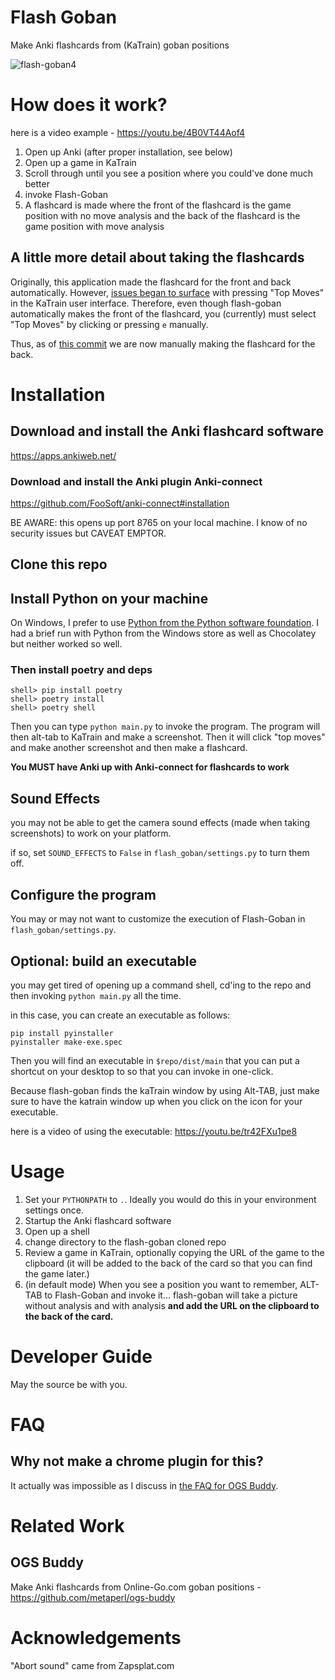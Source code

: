 # Flash Goban

Make Anki flashcards from (KaTrain) goban positions

![flash-goban4](https://user-images.githubusercontent.com/21293/190810634-b885e3a0-af1a-44e9-a2b1-f1018db7dc90.png)


# How does it work?

here is a video example - 
https://youtu.be/4B0VT44Aof4

1. Open up Anki (after proper installation, see below)
2. Open up a game in KaTrain
3. Scroll through until you see a position where you could've done much better
4. invoke Flash-Goban 
5. A flashcard is made where the front of the flashcard 
is the game position with no move analysis and 
the back of the flashcard is the game position with move analysis

## A little more detail about taking the flashcards

Originally, this application made the flashcard for the front and back
automatically. However, [issues began to surface](https://github.com/metaperl/flash-goban/issues/1) 
with pressing "Top Moves" in the KaTrain user interface. Therefore, even
though flash-goban automatically makes the front of the flashcard, you
(currently) must select "Top Moves" by clicking or pressing `e` manually.

Thus, as of [this commit](https://github.com/metaperl/flash-goban/commit/fbaa1055f391fa834e926708fc80f25f3edab7d8)
we are now manually making the flashcard for the back.

# Installation

## Download and install the Anki flashcard software

https://apps.ankiweb.net/

### Download and install the Anki plugin Anki-connect

https://github.com/FooSoft/anki-connect#installation

BE AWARE: this opens up port 8765 on your local machine. I know of no security issues but CAVEAT EMPTOR.

## Clone this repo

## Install Python on your machine

On Windows, I prefer to use [Python from the Python software foundation](https://www.python.org/). 
I had a brief run with Python from the Windows store as well as Chocolatey but neither worked so well.

### Then install poetry and deps

    shell> pip install poetry
    shell> poetry install
    shell> poetry shell
    
Then you can type `python main.py` to invoke the program. The program will then alt-tab to KaTrain
and make a screenshot. Then it will click "top moves" and make another screenshot and then make a 
flashcard.

**You MUST have Anki up with Anki-connect for flashcards to work**

## Sound Effects

you may not be able to get the camera sound effects (made when taking screenshots) to work on your platform.

if so, set  `SOUND_EFFECTS` to `False` in `flash_goban/settings.py` to turn them off. 

## Configure the program

You may or may not want to customize the execution of Flash-Goban in `flash_goban/settings.py`.

## Optional: build an executable

you may get tired of opening up a command shell, cd'ing to the repo and then invoking `python main.py` all the time.

in this case, you can create an executable as follows:

    pip install pyinstaller
    pyinstaller make-exe.spec

Then you will find an executable in `$repo/dist/main` that you can put a shortcut on your desktop to so that you can invoke in one-click.

Because flash-goban finds the kaTrain window by using Alt-TAB, just make sure to have the katrain window up when you click on the icon for your executable.

here is a video of using the executable: https://youtu.be/tr42FXu1pe8

# Usage

1. Set your `PYTHONPATH` to `.`. Ideally you would do this in your environment settings once.
2. Startup the Anki flashcard software
3. Open up a shell
4. change directory to the flash-goban cloned repo
5. Review a game in KaTrain, optionally copying the URL of the game to the clipboard
(it will be added to the back of the card so that you can find the game later.)
6. (in default mode) When you see a position you want to remember, ALT-TAB to Flash-Goban and invoke it... flash-goban will take a picture
without analysis and with analysis **and add the URL on the clipboard to the back of the card.**


# Developer Guide

May the source be with you.

# FAQ

## Why not make a chrome plugin for this?

It actually was impossible as I discuss in [the FAQ for OGS Buddy](https://github.com/metaperl/ogs-buddy#faq).

# Related Work

## OGS Buddy

Make Anki flashcards from Online-Go.com goban positions - https://github.com/metaperl/ogs-buddy

# Acknowledgements

"Abort sound" came from Zapsplat.com

